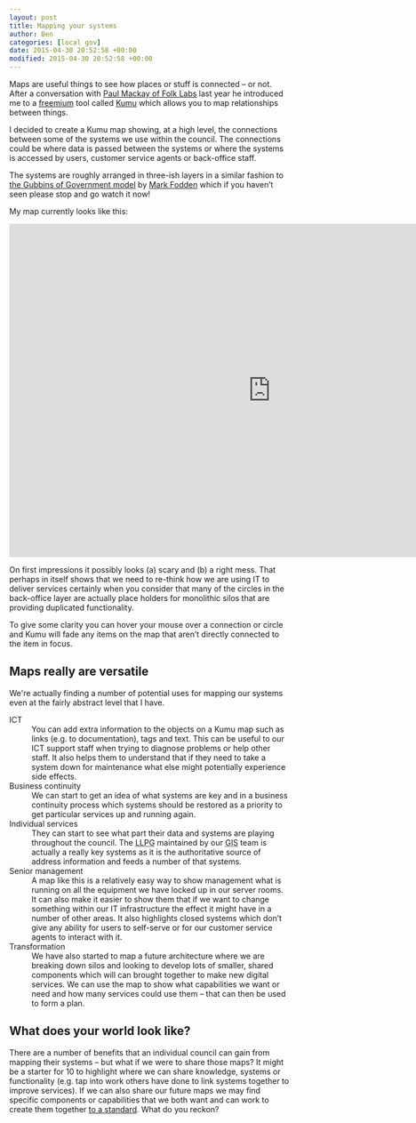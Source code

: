 ```yaml
---
layout: post
title: Mapping your systems
author: Ben
categories: [local gov]
date: 2015-04-30 20:52:58 +00:00
modified: 2015-04-30 20:52:58 +00:00
---
```

Maps are useful things to see how places or stuff is connected &#8211; or not. After a conversation with <a href="http://www.folklabs.com/about-us/paul-mackay/" rel="external">Paul Mackay of Folk Labs</a> last year he introduced me to a <a href="http://www.freemium.org/" rel="nofollow">freemium</a> tool called <a href="https://kumu.io" rel="external">Kumu</a> which allows you to map relationships between things.

I decided to create a Kumu map showing, at a high level, the connections between some of the systems we use within the council. The connections could be where data is passed between the systems or where the systems is accessed by users, customer service agents or back-office staff.

The systems are roughly arranged in three-ish layers in a similar fashion to <a href="https://www.youtube.com/watch?v=BbbdHJS2t8I">the Gubbins of Government model</a> by <a href="https://twitter.com/markwfoden">Mark Fodden</a> which if you haven&#8217;t seen please stop and go watch it now!

My map currently looks like this:

<p><iframe src="https://kumu.io/embed/93c5bd953577a105cf97698cb009efc7" width="940" height="600" frameborder="0"></iframe></p>

On first impressions it possibly looks (a) scary and (b) a right mess. That perhaps in itself shows that we need to re-think how we are using IT to deliver services certainly when you consider that many of the circles in the back-office layer are actually place holders for monolithic silos that are providing duplicated functionality.

To give some clarity you can hover your mouse over a connection or circle and Kumu will fade any items on the map that aren&#8217;t directly connected to the item in focus.

## Maps really are versatile

We're actually finding a number of potential uses for mapping our systems even at the fairly abstract level that I have.

<dl>
<dt>ICT</dt>
<dd>You can add extra information to the objects on a Kumu map such as links (e.g. to documentation), tags and text. This can be useful to our ICT support staff when trying to diagnose problems or help other staff. It also helps them to understand that if they need to take a system down for maintenance what else might potentially experience side effects.</dd>
<dt>Business continuity</dt>
<dd>We can start to get an idea of what systems are key and in a business continuity process which systems should be restored as a priority to get particular services up and running again.</dd>
<dt>Individual services</dt>
<dd>They can start to see what part their data and systems are playing throughout the council. The <abbr title="Local Land and Property Gazetteer">LLPG</abbr> maintained by our <abbr title="Geographic Information System">GIS</abbr> team is actually a really key systems as it is the authoritative source of address information and feeds a number of that systems.</dd>
<dt>Senior management</dt>
<dd>A map like this is a relatively easy way to show management what is running on all the equipment we have locked up in our server rooms. It can also make it easier to show them that if we want to change something within our IT infrastructure the effect it might have in a number of other areas. It also highlights closed systems which don&#8217;t give any ability for users to self-serve or for our customer service agents to interact with it.</dd>
<dt>Transformation</dt>
<dd>We have also started to map a future architecture where we are breaking down silos and looking to develop lots of smaller, shared components which will can brought together to make new digital services. We can use the map to show what capabilities we want or need and how many services could use them &#8211; that can then be used to form a plan.</dd>
</dl>

## What does your world look like?

There are a number of benefits that an individual council can gain from mapping their systems &#8211; but what if we were to share those maps? It might be a starter for 10 to highlight where we can share knowledge, systems or functionality (e.g. tap into work others have done to link systems together to improve services). If we can also share our future maps we may find specific components or capabilities that we both want and can work to create them together <a href="http://localgovdigital.github.io/localo/">to a standard</a>. What do you reckon?
